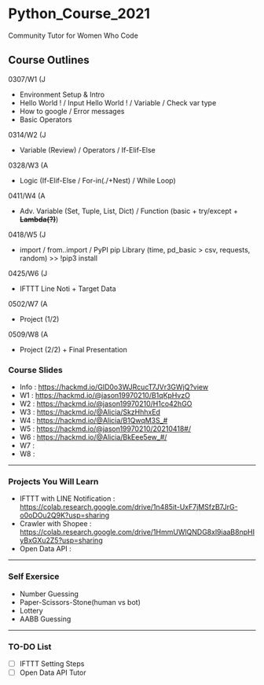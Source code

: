 # Python_Course_2021

Community Tutor for Women Who Code

## Course Outlines

0307/W1 (J

- Environment Setup & Intro
- Hello World ! / Input Hello World ! / Variable / Check var type
- How to google / Error messages
- Basic Operators

0314/W2 (J

- Variable (Review) / Operators / If-Elif-Else

0328/W3 (A

- Logic (If-Elif-Else / For-in(./+Nest) / While Loop)

0411/W4 (A

- Adv. Variable (Set, Tuple, List, Dict) / Function (basic + try/except + ~~__Lambda(?)__~~)

0418/W5 (J

- import / from..import / PyPI pip Library (time, pd_basic > csv, requests, random) >> !pip3 install

0425/W6 (J

- IFTTT Line Noti + Target Data

0502/W7 (A

- Project (1/2)

0509/W8 (A

- Project (2/2) + Final Presentation

### Course Slides

- Info : <https://hackmd.io/GID0o3WJRcucT7JVr3GWjQ?view>
- W1 : <https://hackmd.io/@jason19970210/B1qKpHvzO>
- W2 : <https://hackmd.io/@jason19970210/H1co42hGO>
- W3 : <https://hackmd.io/@Alicia/SkzHhhxEd>
- W4 : <https://hackmd.io/@Alicia/B1QwqM3S_#>
- W5 : <https://hackmd.io/@jason19970210/20210418#/>
- W6 : <https://hackmd.io/@Alicia/BkEee5ew_#/>
- W7 :
- W8 :

----

### Projects You Will Learn

- IFTTT with LINE Notification : <https://colab.research.google.com/drive/1n485it-UxF7jMSfzB7JrG-o0oDOu2Q9K?usp=sharing>
- Crawler with Shopee : <https://colab.research.google.com/drive/1HmmUWlQNDG8xl9iaaB8npHIyBxGXu2Z5?usp=sharing>
- Open Data API :

----

### Self Exersice

- Number Guessing
- Paper-Scissors-Stone(human vs bot)
- Lottery
- AABB Guessing

----

### TO-DO List

- [ ] IFTTT Setting Steps
- [ ] Open Data API Tutor
